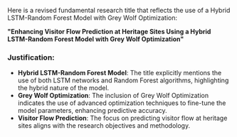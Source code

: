 Here is a revised fundamental research title that reflects the use of a Hybrid LSTM-Random Forest Model with Grey Wolf Optimization:

**"Enhancing Visitor Flow Prediction at Heritage Sites Using a Hybrid LSTM-Random Forest Model with Grey Wolf Optimization"**

### Justification:
- **Hybrid LSTM-Random Forest Model**: The title explicitly mentions the use of both LSTM networks and Random Forest algorithms, highlighting the hybrid nature of the model.
- **Grey Wolf Optimization**: The inclusion of Grey Wolf Optimization indicates the use of advanced optimization techniques to fine-tune the model parameters, enhancing predictive accuracy.
- **Visitor Flow Prediction**: The focus on predicting visitor flow at heritage sites aligns with the research objectives and methodology.

